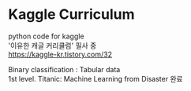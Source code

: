 # Kaggle Curriculum
python code for kaggle \
'이유한 캐글 커리큘럼' 필사 중\
https://kaggle-kr.tistory.com/32

Binary classification : Tabular data\
1st level. Titanic: Machine Learning from Disaster 완료
